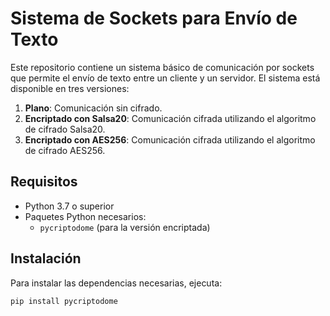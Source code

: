 # Sistema de Sockets para Envío de Texto

Este repositorio contiene un sistema básico de comunicación por sockets que permite el envío de texto entre un cliente y un servidor. El sistema está disponible en tres versiones:

1. **Plano**: Comunicación sin cifrado.
2. **Encriptado con Salsa20**: Comunicación cifrada utilizando el algoritmo de cifrado Salsa20.
3. **Encriptado con AES256**: Comunicación cifrada utilizando el algoritmo de cifrado AES256.

## Requisitos

- Python 3.7 o superior
- Paquetes Python necesarios:
  - `pycriptodome` (para la versión encriptada)

## Instalación

Para instalar las dependencias necesarias, ejecuta:

```bash
pip install pycriptodome
